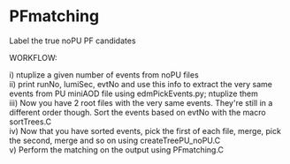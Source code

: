 # PFmatching
Label the true noPU PF candidates

WORKFLOW:

i) ntuplize a given number of events from noPU files  
ii) print runNo, lumiSec, evtNo and use this info to extract the very same events from PU miniAOD file using edmPickEvents.py; ntuplize them  
iii) Now you have 2 root files with the very same events. They're still in a different order though. Sort the events based on evtNo with the macro sortTrees.C  
iv) Now that you have sorted events, pick the first of each file, merge, pick the second, merge and so on using createTreePU_noPU.C  
v) Perform the matching on the output using PFmatching.C
